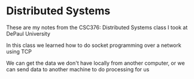 # Distributed Systems

These are my notes from the CSC376: Distributed Systems class I took at DePaul University

In this class we learned how to do socket programming over a network using TCP

We can get the data we don't have locally from another computer, or we can send data to another machine to do processing for us
